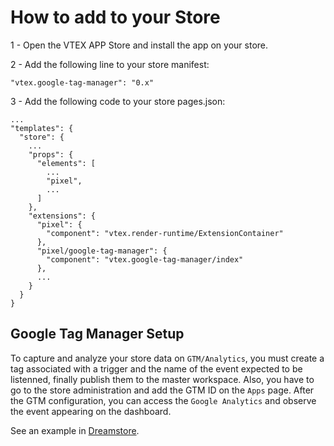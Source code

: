 # How to add to your Store

1 - Open the VTEX APP Store and install the app on your store.

2 - Add the following line to your store manifest:
>    
    "vtex.google-tag-manager": "0.x"

3 - Add the following code to your store pages.json:
>
    ...
    "templates": {
      "store": {
        ...
        "props": {
          "elements": [
            ...
            "pixel",
            ...
          ]
        },
        "extensions": {
          "pixel": {
            "component": "vtex.render-runtime/ExtensionContainer"
          },
          "pixel/google-tag-manager": {
            "component": "vtex.google-tag-manager/index"
          },
          ...
        }
      }
    }

## Google Tag Manager Setup

To capture and analyze your store data on `GTM/Analytics`, you must create a tag associated with a trigger and the name of the event expected to be listenned, finally publish them to the master workspace. Also, you have to go to the store administration and add the GTM ID on the `Apps` page. After the GTM configuration, you can access the `Google Analytics` and observe the event appearing on the dashboard.

See an example in [Dreamstore](https://github.com/vtex-apps/dreamstore/blob/master/pages/pages.json).
